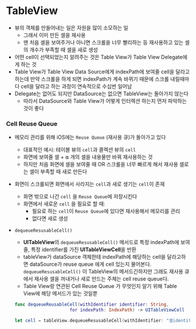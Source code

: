 # TableView

- 뷰의 객체를 만들어내는 일은 자원을 많이 소모하는 일
    - 그래서 이미 만든 셀을 재사용
    - 맨 처음 셀을 보여주거나 아니면 스크롤을 너무 빨리하는 등 재사용하고 있는 셀의 개수가 부족할 때 셀을 새로 생성
- 어떤 cell이 선택되었는지 알려주는 것은 Table View가 Table View Delegate에게 하는 것
- Table View가 Table View Data Source에게 indexPath에 보여줄 cell을 달라고 하는데 만약 스크롤을 하게 되면 indexPath가 계속 바뀌기 때문에 스크롤 내릴때마다 cell을 달라고 하는 과정이 연속적으로 수십번 일어남
- Delegate는 없어도 되지만 DataSource는 없으면 TableView는 돌아가지 않는다
    - 따라서 DataSource와 Table View가 어떻게 인터렉션 하는지 먼저 파악하는 것이 좋다

### **Cell Reuse Queue**

- 메모리 관리를 위해 iOS에는 `Reuse Queue` (재사용 큐)가 돌아가고 있다
    - 대표적인 예시: 테이블 뷰의 `cell`과 콜렉션 뷰의 `cell`
    - 화면에 보여줄 셀 + ⍺ 개의 셀을 내용물만 바꿔 재사용하는 것
    - 하지만 처음 화면에 셀을 보여줄 때 OR 스크롤을 너무 빠르게 해서 재사용 셀로는 셀이 부족할 때 새로 만든다
- 화면이 스크롤되면 화면에서 사라지는 `cell`과 새로 생기는 `cell`이 존재
    - 화면 밖으로 나간 `cell` 을 `Reuse Queue`에 저장시킨다
    - 화면에서 새로운 `cell` 을 필요로 할 때:
        - 필요로 하는 `cell`이 `Reuse Queue`에 있다면 재사용해서 메모리를 관리
        - 없다면 새로 생성
- `dequeueResusableCell()`
    - **UITableView**의 `dequeueResusableCell()` 메서드로 특정 indexPath에 보여줄, 특정 identifier를 가진 **UITableViewCell**을 반환
    - tableView가 dataSource 객체한테 indexPath에 해당하는 cell을 달라고하면 dataSource가 reuse queue 에게 cell 있는지 물어본다. `dequeueResusableCell()` 이 TableView의 메서드긴하지만 그래도 재사용 큐에서 재사용 셀을 꺼내거나 새로 만드는 주체는 cell reuse queue다.
    - Table View랑 연관된 Cell Reuse Queue 가 무엇인지 알기 위해 Table View에 해당 메서드가 있는 것일뿐

    ```swift
    func dequeueReusableCell(withIdentifier identifier: String, 
                         for indexPath: IndexPath) -> UITableViewCell

    let cell = tableView.dequeueResusableCell(withIdentifier: "셀identifier", for: indexPath)
    ```
